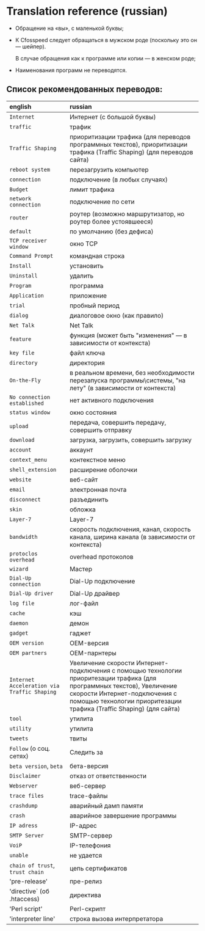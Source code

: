 ﻿
Translation reference (russian)
==========================================

* Обращение на «вы», с маленькой буквы;

* К Cfosspeed следует обращаться в мужском роде (поскольку это он — шейпер).

  В случае обращения как к программе или копии — в женском роде;

* Наименования программ не переводятся.

Список рекомендованных переводов:
----------------------------------

| english                                     | russian                                                                                                                                                                                                                          |
| :------------------------------------------ | :--------------------------------------------------------------------------------------------------------------------------------------------------------------------------------------------                                    |
| `Internet`                                  | Интернет (с большой буквы)                                                                                                                                                                                                       |
| `traffic`                                   | трафик                                                                                                                                                                                                                           |
| `Traffic Shaping`                           | приоритизации трафика (для переводов программных текстов), приоритизации трафика (Traffic Shaping) (для переводов сайта)                                                                                                         |
| `reboot system`                             | перезагрузить компьютер                                                                                                                                                                                                          |
| `connection`                                | подключение (в любых случаях)                                                                                                                                                                                                    |
| `Budget`                                    | лимит трафика                                                                                                                                                                                                                    |
| `network connection`                        | подключение по сети                                                                                                                                                                                                              |
| `router`                                    | роутер (возможно маршрутизатор, но роутер более устоявшееся)                                                                                                                                                                     |
| `default`                                   | по умолчанию (без дефиса)                                                                                                                                                                                                        |
| `TCP receiver window`                       | окно TCP                                                                                                                                                                                                                         |
| `Command Prompt`                            | командная строка                                                                                                                                                                                                                 |
| `Install`                                   | установить                                                                                                                                                                                                                       |
| `Uninstall`                                 | удалить                                                                                                                                                                                                                          |
| `Program`                                   | программа                                                                                                                                                                                                                        |
| `Application`                               | приложение                                                                                                                                                                                                                       |
| `trial`                                     | пробный период                                                                                                                                                                                                                   |
| `dialog`                                    | диалоговое окно (как правило)                                                                                                                                                                                                    |
| `Net Talk`                                  | Net Talk                                                                                                                                                                                                                         |
| `feature`                                   | функция (может быть "изменения" — в зависимости от контекста)                                                                                                                                                                    |
| `key file`                                  | файл ключа                                                                                                                                                                                                                       |
| `directory`                                 | директория                                                                                                                                                                                                                       |
| `On-the-Fly`                                | в реальном времени, без необходимости перезапуска программы\системы, "на лету" (в зависимости от контекста)                                                                                                                      |
| `No connection established`                 | нет активного подключения                                                                                                                                                                                                        |
| `status window`                             | окно состояния                                                                                                                                                                                                                   |
| `upload`                                    | передача, совершить передачу, совершить отправку                                                                                                                                                                                 |
| `download`                                  | загрузка, загрузить, совершить загрузку                                                                                                                                                                                          |
| `account`                                   | аккаунт                                                                                                                                                                                                                          |
| `context_menu`                              | контекстное меню                                                                                                                                                                                                                 |
| `shell_extension`                           | расширение оболочки                                                                                                                                                                                                              |
| `website`                                   | веб-сайт                                                                                                                                                                                                                         |
| `email`                                     | электронная почта                                                                                                                                                                                                                |
| `disconnect`                                | разъединить                                                                                                                                                                                                                      |
| `skin`                                      | обложка                                                                                                                                                                                                                          |
| `Layer-7`                                   | Layer-7                                                                                                                                                                                                                          |
| `bandwidth`                                 | скорость подключения, канал, скорость канала, ширина канала (в зависимости от контекста)                                                                                                                                         |
| `protoclos overhead`                        | overhead протоколов                                                                                                                                                                                                              |
| `wizard`                                    | Мастер                                                                                                                                                                                                                           |
| `Dial-Up connection`                        | Dial-Up подключение                                                                                                                                                                                                              |
| `Dial-Up driver`                            | Dial-Up драйвер                                                                                                                                                                                                                  |
| `log file`                                  | лог-файл                                                                                                                                                                                                                         |
| `cache`                                     | кэш                                                                                                                                                                                                                              |
| `daemon`                                    | демон                                                                                                                                                                                                                            |
| `gadget`                                    | гаджет                                                                                                                                                                                                                           |
| `OEM version`                               | OEM-версия                                                                                                                                                                                                                       |
| `OEM partners`                              | OEM-парнтеры                                                                                                                                                                                                                     |
| `Internet Acceleration via Traffic Shaping` | Увеличение скорости Интернет-подключения с помощью технологии приоритезации трафика (для программных текстов), Увеличение скорости Интернет-подключения с помощью технологии приоритезации трафика (Traffic Shaping) (для сайта) |
| `tool`                                      | утилита                                                                                                                                                                                                                          |
| `utility`                                   | утилита                                                                                                                                                                                                                          |
| `tweets`                                    | твиты                                                                                                                                                                                                                            |
| `Follow` (о соц. сетях)                     | Следить за                                                                                                                                                                                                                       |
| `beta version`, `beta`                      | бета-версия                                                                                                                                                                                                                      |
| `Disclaimer`                                | отказ от ответственности                                                                                                                                                                                                         |
| `Webserver`                                 | веб-сервер                                                                                                                                                                                                                       |
| `trace files`                               | trace-файлы                                                                                                                                                                                                                      |
| `crashdump`                                 | аварийный дамп памяти                                                                                                                                                                                                            |
| `crash`                                     | аварийное завершение программы                                                                                                                                                                                                   |
| `IP adress`                                 | IP-адрес                                                                                                                                                                                                                         |
| `SMTP Server`                               | SMTP-сервер                                                                                                                                                                                                                      |
| `VoiP`                                      | IP-телефония                                                                                                                                                                                                                     |
| `unable`                                    | не удается                                                                                                                                                                                                                       |
| `chain of trust`, `trust chain`             | цепь сертификатов                                                                                                                                                                                                                |
| 'pre-release'                               | пре-релиз                                                                                                                                                                                                                        |
| 'directive` (об .htaccess)                  | директива                                                                                                                                                                                                                        |
| 'Perl script'                               | Perl-скрипт                                                                                                                                                                                                                      |
| 'interpreter line'                          | строка вызова интерпретатора                                                                                                                                                                                                            |